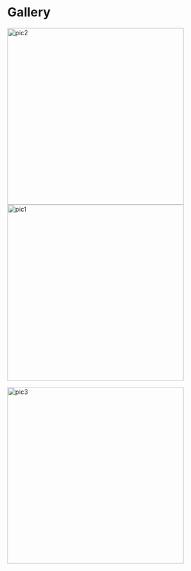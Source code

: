 # Gallery

<p float="left">
  <img width="400" alt="pic2" src="https://user-images.githubusercontent.com/73906341/130279081-5998baba-059f-4775-bec6-7742a4d6cc02.png">
  <img width="400" alt="pic1" src="https://user-images.githubusercontent.com/73906341/130279074-ee2990db-5e84-4389-b874-a872d43b238a.png">
</p>
<p float="left">
  <img width="400" alt="pic3" src=https://user-images.githubusercontent.com/73906341/130321526-c00419b9-5327-4d2e-b491-bec7eed02521.png>
</p>
